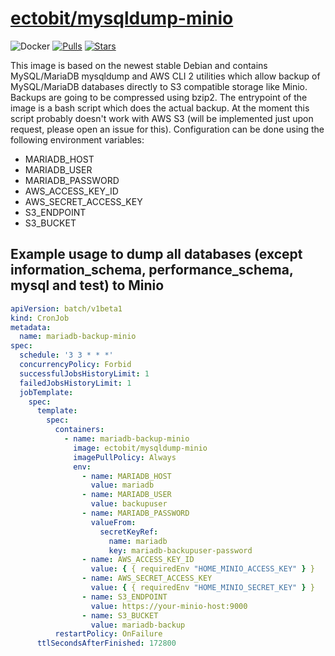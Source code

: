 # [ectobit/mysqldump-minio](https://hub.docker.com/repository/docker/ectobit/mysqldump-minio)

![Docker](https://github.com/ectobit/container-images/workflows/mysqldump-minio/badge.svg)
[![Pulls](https://img.shields.io/docker/pulls/ectobit/mysqldump-minio)](https://hub.docker.com/r/ectobit/mysqldump-minio)
[![Stars](https://img.shields.io/docker/stars/ectobit/mysqldump-minio)](https://hub.docker.com/r/ectobit/mysqldump-minio)

This image is based on the newest stable Debian and contains MySQL/MariaDB mysqldump and AWS CLI 2 utilities which allow backup of MySQL/MariaDB databases directly to S3 compatible storage like Minio. Backups are going to be compressed using bzip2. The entrypoint of the image is a bash script which does the actual backup. At the moment this script probably doesn't work with AWS S3 (will be implemented just upon request, please open an issue for this). Configuration can be done using the following environment variables:

- MARIADB_HOST
- MARIADB_USER
- MARIADB_PASSWORD
- AWS_ACCESS_KEY_ID
- AWS_SECRET_ACCESS_KEY
- S3_ENDPOINT
- S3_BUCKET

## Example usage to dump all databases (except information_schema, performance_schema, mysql and test) to Minio

```yaml
apiVersion: batch/v1beta1
kind: CronJob
metadata:
  name: mariadb-backup-minio
spec:
  schedule: '3 3 * * *'
  concurrencyPolicy: Forbid
  successfulJobsHistoryLimit: 1
  failedJobsHistoryLimit: 1
  jobTemplate:
    spec:
      template:
        spec:
          containers:
            - name: mariadb-backup-minio
              image: ectobit/mysqldump-minio
              imagePullPolicy: Always
              env:
                - name: MARIADB_HOST
                  value: mariadb
                - name: MARIADB_USER
                  value: backupuser
                - name: MARIADB_PASSWORD
                  valueFrom:
                    secretKeyRef:
                      name: mariadb
                      key: mariadb-backupuser-password
                - name: AWS_ACCESS_KEY_ID
                  value: { { requiredEnv "HOME_MINIO_ACCESS_KEY" } }
                - name: AWS_SECRET_ACCESS_KEY
                  value: { { requiredEnv "HOME_MINIO_SECRET_KEY" } }
                - name: S3_ENDPOINT
                  value: https://your-minio-host:9000
                - name: S3_BUCKET
                  value: mariadb-backup
          restartPolicy: OnFailure
      ttlSecondsAfterFinished: 172800
```
